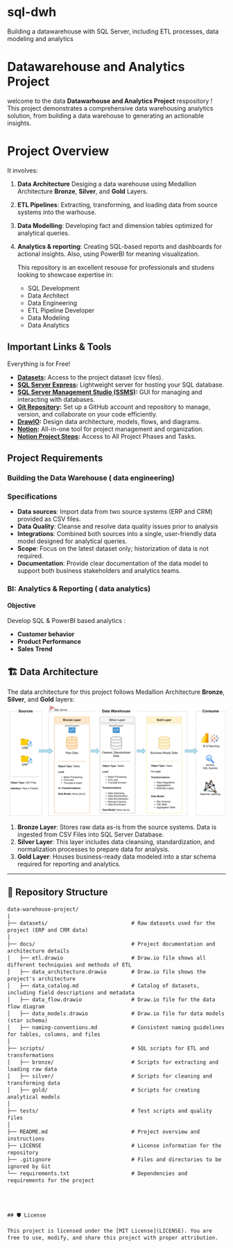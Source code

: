 # sql-dwh
Building a datawarehouse with SQL Server, including ETL processes, data modeling and analytics

# Datawarehouse and Analytics Project
welcome to the data **Datawarhouse and Analytics Project** respository !
This project demonstrates a comprehensive data warehousing analytics solution, from building a data warehouse to generating an actionable insights.

# Project Overview

It involves:
1. **Data Architecture** Desiging a data warehouse using Medallion Architecture **Bronze**, **Silver**, and **Gold** Layers.
2. **ETL Pipelines**:  Extracting, transforming, and loading data from source systems into the warhouse.
3. **Data Modelling**: Developing fact and dimension tables optimized for analytical queries.
4. **Analytics & reporting**: Creating SQL-based reports and dashboards for actional insights. Also, using PowerBI for meaning visualization.

   This repository is an excellent resouse for professionals and studens looking to showcase expertise in:
   - SQL Development
   - Data Architect
   - Data Engineering
   - ETL Pipeline Developer
   - Data Modeling
   - Data Analytics
  
## Important Links & Tools
Everything is for Free!
- **[Datasets](datasets/):** Access to the project dataset (csv files).
- **[SQL Server Express](https://www.microsoft.com/en-us/sql-server/sql-server-downloads):** Lightweight server for hosting your SQL database.
- **[SQL Server Management Studio (SSMS)](https://learn.microsoft.com/en-us/sql/ssms/download-sql-server-management-studio-ssms?view=sql-server-ver16):** GUI for managing and interacting with databases.
- **[Git Repository](https://github.com/):** Set up a GitHub account and repository to manage, version, and collaborate on your code efficiently.
- **[DrawIO](https://www.drawio.com/):** Design data architecture, models, flows, and diagrams.
- **[Notion](https://www.notion.com/):** All-in-one tool for project management and organization.
- **[Notion Project Steps](https://thankful-pangolin-2ca.notion.site/SQL-Data-Warehouse-Project-16ed041640ef80489667cfe2f380b269?pvs=4):** Access to All Project Phases and Tasks.

## Project Requirements
### Building the Data Warehouse ( data engineering)

### Specifications
- **Data sources**: Import data from two source systems (ERP and CRM) provided as CSV files.
- **Data Quality**: Cleanse and resolve data quality issues prior to analysis
- **Integrations**: Combined both sources into a single, user-friendly data model designed for analytical queries.
- **Scope**: Focus on the latest dataset only; historization of data is not required.
- **Documentation**: Provide clear documentation of the data model to support both business stakeholders and analytics teams.

### BI: Analytics & Reporting ( data analytics)
#### Objective
Develop SQL & PowerBI based analytics :
- **Customer behavior**
- **Product Performance**
- **Sales Trend**

## 🏗️ Data Architecture

The data architecture for this project follows Medallion Architecture **Bronze**, **Silver**, and **Gold** layers:
![Data Architecture](docs/data_architecture.png)

1. **Bronze Layer**: Stores raw data as-is from the source systems. Data is ingested from CSV Files into SQL Server Database.
2. **Silver Layer**: This layer includes data cleansing, standardization, and normalization processes to prepare data for analysis.
3. **Gold Layer**: Houses business-ready data modeled into a star schema required for reporting and analytics.

---


## 📂 Repository Structure
```
data-warehouse-project/
|                                       
├── datasets/                           # Raw datasets used for the project (ERP and CRM data)
│
├── docs/                               # Project documentation and architecture details
│   ├── etl.drawio                      # Draw.io file shows all different techniquies and methods of ETL
│   ├── data_architecture.drawio        # Draw.io file shows the project's architecture
│   ├── data_catalog.md                 # Catalog of datasets, including field descriptions and metadata
│   ├── data_flow.drawio                # Draw.io file for the data flow diagram
│   ├── data_models.drawio              # Draw.io file for data models (star schema)
│   ├── naming-conventions.md           # Consistent naming guidelines for tables, columns, and files
│
├── scripts/                            # SQL scripts for ETL and transformations
│   ├── bronze/                         # Scripts for extracting and loading raw data
│   ├── silver/                         # Scripts for cleaning and transforming data
│   ├── gold/                           # Scripts for creating analytical models
│
├── tests/                              # Test scripts and quality files
│
├── README.md                           # Project overview and instructions
├── LICENSE                             # License information for the repository
├── .gitignore                          # Files and directories to be ignored by Git
└── requirements.txt                    # Dependencies and requirements for the project




## 🛡️ License

This project is licensed under the [MIT License](LICENSE). You are free to use, modify, and share this project with proper attribution.

``` 
